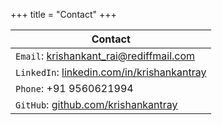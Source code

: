 +++
title = "Contact"
+++

| Contact   |
|-----------|
| `Email`:  krishankant_rai@rediffmail.com    |
| `LinkedIn`:  [linkedin.com/in/krishankantray](https://www.linkedin.com/in/krishankantray/) |
| `Phone`:  +91 9560621994 |
| `GitHub`: [github.com/krishankantray](https://github.com/krishankantray/) |

